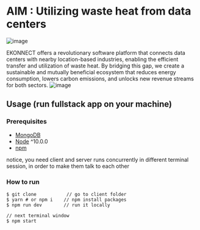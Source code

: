 
# AIM : Utilizing waste heat from data centers
![image](https://github.com/Ethical-Spectacle/04-2024-Hackathon-algorithmic-avengers/assets/54110949/57d4e56f-fc01-4253-89da-b0a0115781b6)

EKONNECT offers a revolutionary software platform that connects data centers with nearby location-based industries, enabling the efficient transfer and utilization of waste heat. By bridging this gap, we create a sustainable and mutually beneficial ecosystem that reduces energy consumption, lowers carbon emissions, and unlocks new revenue streams for both sectors.
![image](https://github.com/Ethical-Spectacle/04-2024-Hackathon-algorithmic-avengers/assets/54110949/d35977bc-6caa-478f-bbe3-37c36d928d49)


## Usage (run fullstack app on your machine)

### Prerequisites
- [MongoDB](https://gist.github.com/nrollr/9f523ae17ecdbb50311980503409aeb3)
- [Node](https://nodejs.org/en/download/) ^10.0.0
- [npm](https://nodejs.org/en/download/package-manager/)

notice, you need client and server runs concurrently in different terminal session, in order to make them talk to each other

### How to run
```terminal
$ git clone           // go to client folder
$ yarn # or npm i    // npm install packages
$ npm run dev        // run it locally

// next terminal window
$ npm start
```
